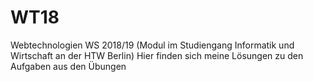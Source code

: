 # WT18
Webtechnologien WS 2018/19 (Modul im Studiengang Informatik und Wirtschaft an der HTW Berlin)
Hier finden sich meine Lösungen zu den Aufgaben aus den Übungen
